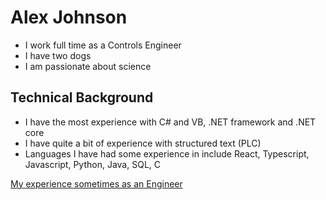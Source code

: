 # Alex Johnson

* I work full time as a Controls Engineer
* I have two dogs
* I am passionate about science

## Technical Background

* I have the most experience with C# and VB, .NET framework and .NET core
* I have quite a bit of experience with structured text (PLC)
* Languages I have had some experience in include React, Typescript, Javascript, Python, Java, SQL, C

[My experience sometimes as an Engineer](https://images.app.goo.gl/qUPCVt115RoWeQqQ9)